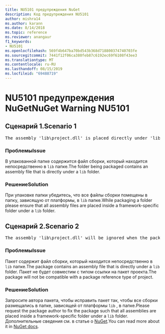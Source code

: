 ```yaml
---
title: NU5101 предупреждения NuGet
description: Код предупреждения NU5101
author: mishra14
ms.author: karann
ms.date: 8/14/2018
ms.topic: reference
ms.reviewer: anangaur
f1_keywords:
- NU5101
ms.openlocfilehash: 569f4b647ba70bd543b368d718800374740703fe
ms.sourcegitcommit: 7441f12f06ca380feb87c6192ec69f6108f43ee3
ms.translationtype: MT
ms.contentlocale: ru-RU
ms.lasthandoff: 08/15/2019
ms.locfileid: "69488719"
---
```

# <a name="nuget-warning-nu5101"></a><span data-ttu-id="de55d-103">NU5101 предупреждения NuGet</span><span class="sxs-lookup"><span data-stu-id="de55d-103">NuGet Warning NU5101</span></span>

## <a name="scenario-1"></a><span data-ttu-id="de55d-104">Сценарий 1.</span><span class="sxs-lookup"><span data-stu-id="de55d-104">Scenario 1</span></span>
<pre>The assembly 'lib\project.dll' is placed directly under 'lib' folder. It is recommended that assemblies be placed inside a framework-specific folder. Move it into a framework-specific folder.</pre>

### <a name="issue"></a><span data-ttu-id="de55d-105">Проблемы</span><span class="sxs-lookup"><span data-stu-id="de55d-105">Issue</span></span>

<span data-ttu-id="de55d-106">В упакованной папке содержится файл сборки, который находится непосредственно в `lib` папке.</span><span class="sxs-lookup"><span data-stu-id="de55d-106">The folder being packaged contains an assembly file that is directly under a `lib` folder.</span></span>


### <a name="solution"></a><span data-ttu-id="de55d-107">Решение</span><span class="sxs-lookup"><span data-stu-id="de55d-107">Solution</span></span>

<span data-ttu-id="de55d-108">При упаковке папки убедитесь, что все файлы сборки помещены в папку, зависящую от платформы, в `lib` папке.</span><span class="sxs-lookup"><span data-stu-id="de55d-108">While packaging a folder please ensure that all assembly files are placed inside a framework-specific folder under a `lib` folder.</span></span>


## <a name="scenario-2"></a><span data-ttu-id="de55d-109">Сценарий 2.</span><span class="sxs-lookup"><span data-stu-id="de55d-109">Scenario 2</span></span>
<pre>The assembly 'lib\project.dll' will be ignored when the package is installed after the migration.</pre>

### <a name="issue"></a><span data-ttu-id="de55d-110">Проблемы</span><span class="sxs-lookup"><span data-stu-id="de55d-110">Issue</span></span>

<span data-ttu-id="de55d-111">Пакет содержит файл сборки, который находится непосредственно в `lib` папке.</span><span class="sxs-lookup"><span data-stu-id="de55d-111">The package contains an assembly file that is directly under a `lib` folder.</span></span> <span data-ttu-id="de55d-112">Пакет не будет совместим с типом ссылки на пакет проекта.</span><span class="sxs-lookup"><span data-stu-id="de55d-112">The package will not be compatible with a package reference type of project.</span></span>


### <a name="solution"></a><span data-ttu-id="de55d-113">Решение</span><span class="sxs-lookup"><span data-stu-id="de55d-113">Solution</span></span>

<span data-ttu-id="de55d-114">Запросите автора пакета, чтобы исправить пакет так, чтобы все сборки размещались в папке, зависящей от платформы `lib` , в папке.</span><span class="sxs-lookup"><span data-stu-id="de55d-114">Please request the package author to fix the package such that all assemblies are placed inside a framework-specific folder under a `lib` folder.</span></span> <span data-ttu-id="de55d-115">Дополнительные сведения см. в статье о [NuGet](https://docs.microsoft.com/en-us/nuget/consume-packages/migrate-packages-config-to-package-reference).</span><span class="sxs-lookup"><span data-stu-id="de55d-115">You can read more about it in [NuGet docs](https://docs.microsoft.com/en-us/nuget/consume-packages/migrate-packages-config-to-package-reference).</span></span>


